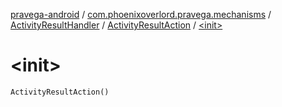 [pravega-android](../../../index.md) / [com.phoenixoverlord.pravega.mechanisms](../../index.md) / [ActivityResultHandler](../index.md) / [ActivityResultAction](index.md) / [&lt;init&gt;](./-init-.md)

# &lt;init&gt;

`ActivityResultAction()`